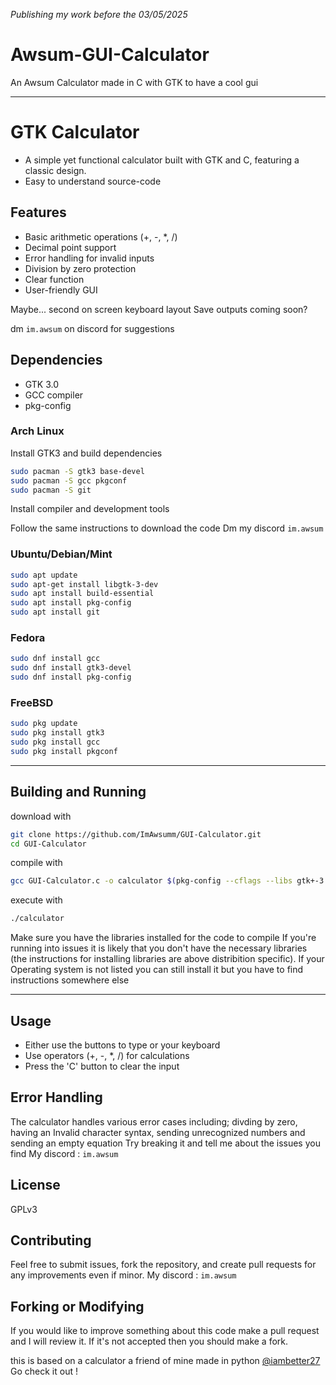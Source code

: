 *Publishing my work before the 03/05/2025*

# Awsum-GUI-Calculator
An Awsum Calculator made in C with GTK to have a cool gui 

---
# GTK Calculator
- A simple yet functional calculator built with GTK and C, featuring a classic design.
- Easy to understand source-code

## Features
- Basic arithmetic operations (+, -, *, /)
- Decimal point support
- Error handling for invalid inputs
- Division by zero protection
- Clear function
- User-friendly GUI

Maybe... second on screen keyboard layout 
Save outputs coming soon?

dm ```im.awsum``` on discord for suggestions 

## Dependencies
- GTK 3.0
- GCC compiler
- pkg-config

### Arch Linux
Install GTK3 and build dependencies
```bash
sudo pacman -S gtk3 base-devel
sudo pacman -S gcc pkgconf
sudo pacman -S git
```
Install compiler and development tools

Follow the same instructions to download the code
Dm my discord ``` im.awsum ```

### Ubuntu/Debian/Mint
```bash
sudo apt update
sudo apt-get install libgtk-3-dev
sudo apt install build-essential
sudo apt install pkg-config
sudo apt install git
```

### Fedora
```bash
sudo dnf install gcc
sudo dnf install gtk3-devel
sudo dnf install pkg-config
```
### FreeBSD
```bash
sudo pkg update
sudo pkg install gtk3
sudo pkg install gcc
sudo pkg install pkgconf
```
---

## Building and Running

download with 
```bash
git clone https://github.com/ImAwsumm/GUI-Calculator.git
cd GUI-Calculator
```
compile with 

```bash
gcc GUI-Calculator.c -o calculator $(pkg-config --cflags --libs gtk+-3.0) -lm
```
execute with

```bash
./calculator
```

Make sure you have the libraries installed for the code to compile
If you're running into issues it is likely that you don't have the necessary libraries
(the instructions for installing libraries are above distribition specific).
If your Operating system is not listed you can still install it but you have to find instructions somewhere else

---
## Usage

- Either use the buttons to type or your keyboard
- Use operators (+, -, *, /) for calculations
- Press the 'C' button to clear the input

## Error Handling
The calculator handles various error cases including; divding by zero, having an Invalid character syntax, sending unrecognized numbers and sending an empty equation
Try breaking it and tell me about the issues you find 
My discord : ``im.awsum``

## License

GPLv3

## Contributing

Feel free to submit issues, fork the repository, and create pull requests for any improvements even if minor.
My discord : ``im.awsum``

## Forking or Modifying 

If you would like to improve something about this code make a pull request and I will review it. 
If it's not accepted then you should make a fork.

this is based on a calculator a friend of mine made in python
[@iambetter27](https://github.com/iambetter27)
Go check it out !
